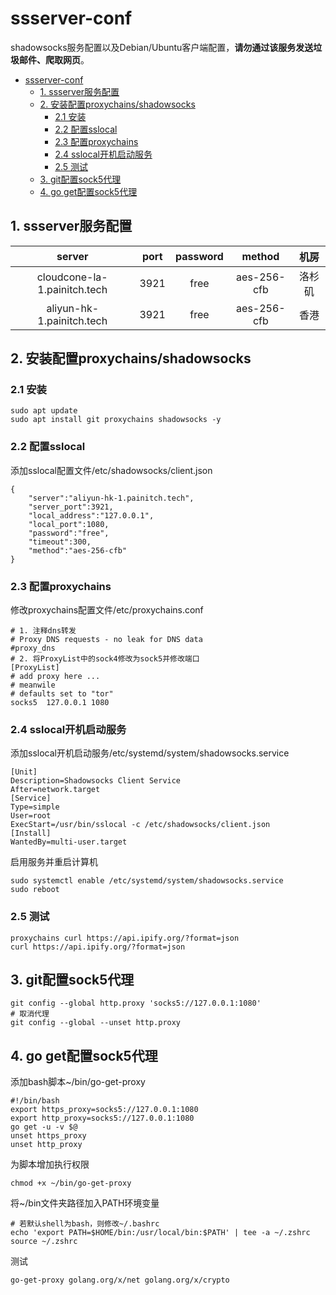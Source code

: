 # ssserver-conf

shadowsocks服务配置以及Debian/Ubuntu客户端配置，**请勿通过该服务发送垃圾邮件、爬取网页**。

- [ssserver-conf](#ssserver-conf)
  * [1. ssserver服务配置](#1-ssserver----)
  * [2. 安装配置proxychains/shadowsocks](#2-----proxychains-shadowsocks)
    + [2.1 安装](#21---)
    + [2.2 配置sslocal](#22---sslocal)
    + [2.3 配置proxychains](#23---proxychains)
    + [2.4 sslocal开机启动服务](#24-sslocal------)
    + [2.5 测试](#25---)
  * [3. git配置sock5代理](#3-git--sock5--)
  * [4. go get配置sock5代理](#4-go-get--sock5--)

## 1. ssserver服务配置

|server|port|password|method|机房|
|:-:|:-:|:-:|:-:|:-:|
|cloudcone-la-1.painitch.tech|3921|free|aes-256-cfb|洛杉矶|
|aliyun-hk-1.painitch.tech|3921|free|aes-256-cfb|香港|

## 2. 安装配置proxychains/shadowsocks

### 2.1 安装

```
sudo apt update
sudo apt install git proxychains shadowsocks -y
```

### 2.2 配置sslocal

添加sslocal配置文件/etc/shadowsocks/client.json

```
{
    "server":"aliyun-hk-1.painitch.tech",
    "server_port":3921,
    "local_address":"127.0.0.1",
    "local_port":1080,
    "password":"free",
    "timeout":300,
    "method":"aes-256-cfb"
}
```

### 2.3 配置proxychains

修改proxychains配置文件/etc/proxychains.conf
```
# 1. 注释dns转发
# Proxy DNS requests - no leak for DNS data
#proxy_dns
# 2. 将ProxyList中的sock4修改为sock5并修改端口
[ProxyList]
# add proxy here ...
# meanwile
# defaults set to "tor"
socks5  127.0.0.1 1080
```

### 2.4 sslocal开机启动服务

添加sslocal开机启动服务/etc/systemd/system/shadowsocks.service

```
[Unit]
Description=Shadowsocks Client Service
After=network.target
[Service]
Type=simple
User=root
ExecStart=/usr/bin/sslocal -c /etc/shadowsocks/client.json
[Install]
WantedBy=multi-user.target
```

启用服务并重启计算机

```
sudo systemctl enable /etc/systemd/system/shadowsocks.service
sudo reboot
```

### 2.5 测试

```
proxychains curl https://api.ipify.org/?format=json
curl https://api.ipify.org/?format=json
```

## 3. git配置sock5代理

```
git config --global http.proxy 'socks5://127.0.0.1:1080'
# 取消代理
git config --global --unset http.proxy
```

## 4. go get配置sock5代理

添加bash脚本~/bin/go-get-proxy

```
#!/bin/bash
export https_proxy=socks5://127.0.0.1:1080
export http_proxy=socks5://127.0.0.1:1080
go get -u -v $@
unset https_proxy
unset http_proxy
```

为脚本增加执行权限

```
chmod +x ~/bin/go-get-proxy
```

将~/bin文件夹路径加入PATH环境变量

```
# 若默认shell为bash，则修改~/.bashrc
echo 'export PATH=$HOME/bin:/usr/local/bin:$PATH' | tee -a ~/.zshrc
source ~/.zshrc
```

测试

```
go-get-proxy golang.org/x/net golang.org/x/crypto
```


